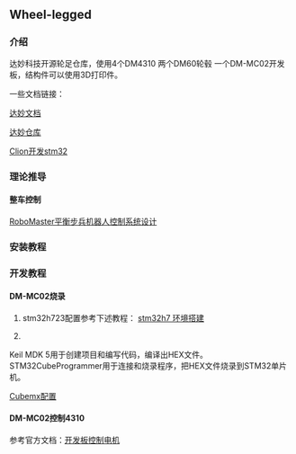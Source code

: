 ## Wheel-legged 

### 介绍
达妙科技开源轮足仓库，使用4个DM4310 两个DM60轮毂 一个DM-MC02开发板，结构件可以使用3D打印件。

一些文档链接：

[达妙文档](https://gl1po2nscb.feishu.cn/wiki/MZ32w0qnnizTpOkNvAZcJ9SlnXb)

[达妙仓库](https://gitee.com/kit-miao/damiao)

[Clion开发stm32](https://zhuanlan.zhihu.com/p/145801160)



### 理论推导
#### 整车控制 

[RoboMaster平衡步兵机器人控制系统设计](https://zhuanlan.zhihu.com/p/563048952)



### 安装教程



### 开发教程

#### DM-MC02烧录

1. stm32h723配置参考下述教程： [stm32h7 环境搭建](https://www.cnblogs.com/armfly/p/10671095.html)

2. 


Keil MDK 5用于创建项目和编写代码，编译出HEX文件。
STM32CubeProgrammer用于连接和烧录程序，把HEX文件烧录到STM32单片机。





[Cubemx配置](https://zhuanlan.zhihu.com/p/714301640)



#### DM-MC02控制4310

参考官方文档：[开发板控制电机](https://gl1po2nscb.feishu.cn/wiki/VYrlwHI7liHzXIkx0s0cUOVdnzb)
